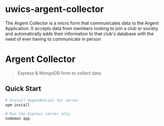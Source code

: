 # uwics-argent-collector
The Argent Collector is a micro form that communicates data to the Argent Application.  It accepts data from members looking to join a club or society and automatically adds their information to that club's database with the need of ever having to communicate in person

# Argent Collector

> Express & MongoDB form to collect data

## Quick Start

``` bash
# Install dependencies for server
npm install

# Run the Express server only
nodemon app

